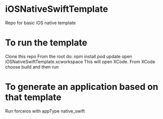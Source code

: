 # iOSNativeSwiftTemplate
Repo for basic iOS native template

# To run the template
Clone this repo
From the root do:
npm install
pod update
open iOSNativeSwiftTemplate.xcworkspace
This will open XCode.
From XCode choose build and then run

# To generate an application based on that template
Run forceios with appType native_swift


